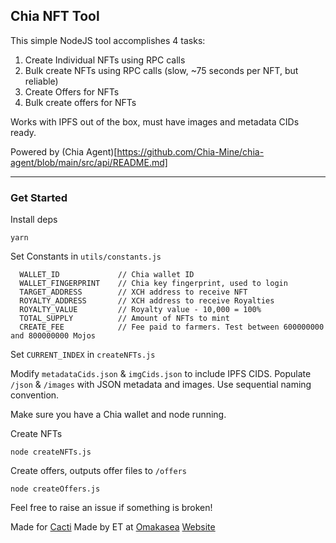 ## Chia NFT Tool

This simple NodeJS tool accomplishes 4 tasks:

1) Create Individual NFTs using RPC calls
2) Bulk create NFTs using RPC calls (slow, ~75 seconds per NFT, but reliable)
3) Create Offers for NFTs
4) Bulk create offers for NFTs

Works with IPFS out of the box, must have images and metadata CIDs ready.

Powered by (Chia Agent)[https://github.com/Chia-Mine/chia-agent/blob/main/src/api/README.md]

-------------------------------------------------------------

### Get Started

Install deps
```
yarn
```

Set Constants in `utils/constants.js`

```
  WALLET_ID             // Chia wallet ID
  WALLET_FINGERPRINT    // Chia key fingerprint, used to login
  TARGET_ADDRESS        // XCH address to receive NFT
  ROYALTY_ADDRESS       // XCH address to receive Royalties
  ROYALTY_VALUE         // Royalty value - 10,000 = 100%
  TOTAL_SUPPLY          // Amount of NFTs to mint
  CREATE_FEE            // Fee paid to farmers. Test between 600000000 and 800000000 Mojos
```

Set `CURRENT_INDEX` in `createNFTs.js`

Modify `metadataCids.json` & `imgCids.json` to include IPFS CIDS.
Populate `/json` & `/images` with JSON metadata and images. Use sequential naming convention.

Make sure you have a Chia wallet and node running.

Create NFTs

```
node createNFTs.js
```

Create offers, outputs offer files to `/offers`

```
node createOffers.js
```

Feel free to raise an issue if something is broken!

Made for [Cacti](https://omakasea.com/cacti)
Made by ET at [Omakasea](https://twitter.com/Omakasea_)
[Website](https://omakasea.com/)
